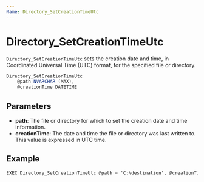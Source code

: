 ```yaml
---
Name: Directory_SetCreationTimeUtc
---
```


# Directory_SetCreationTimeUtc

`Directory_SetCreationTimeUtc` sets the creation date and time, in Coordinated Universal Time (UTC) format, for the specified file or directory.

```csharp
Directory_SetCreationTimeUtc 
	@path NVARCHAR (MAX),
	@creationTime DATETIME
```

## Parameters

 - **path**: The file or directory for which to set the creation date and time information.
 - **creationTime**: The date and time the file or directory was last written to. This value is expressed in UTC time.

## Example

```csharp
EXEC Directory_SetCreationTimeUtc @path = 'C:\destination', @creationTime = '2018-12-05  8:00:00 AM'
```

